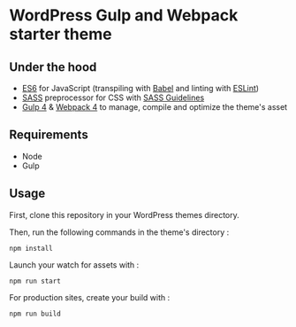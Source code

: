 # WordPress Gulp and Webpack starter theme

## Under the hood

- [ES6](https://github.com/lukehoban/es6features#readme) for JavaScript (transpiling with [Babel](https://babeljs.io/) and linting with [ESLint](https://eslint.org/))
- [SASS](http://sass-lang.com/) preprocessor for CSS with [SASS Guidelines](https://sass-guidelin.es/#the-7-1-pattern)
- [Gulp 4](https://gulpjs.com/) & [Webpack 4](https://webpack.js.org/) to manage, compile and optimize the theme's asset

## Requirements

- Node
- Gulp

## Usage

First, clone this repository in your WordPress themes directory.

Then, run the following commands in the theme's directory :

    npm install

Launch your watch for assets with :

    npm run start

For production sites, create your build with :

    npm run build
